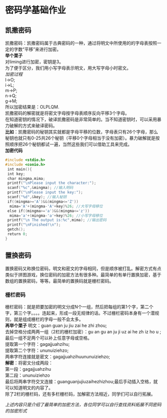# 密码学基础作业

## 凯撒密码

凯撒密码：凯撒密码属于古典密码的一种，通过将明文中所使用的的字母表按照一定的字数“平移”来进行加密。<br>
**举个栗子**<br>
对liming进行加密，密钥是3。<br>
为了便于区分，我们用小写字母表示明文，用大写字母小时密文。<br>
*加密过程*<br>
l->O;<br>
i->L;<br>
m->P;<br>
n->Q;<br>
g->M;<br>
所以加密结果是：OLPLQM.<br>
凯撒密码的解密就是将密文字母按字母表顺序反向平移3个字母。<br>
在知道密钥的情况下，破译凯撒密码是非常简单的。当不知道密钥时，可以采用暴力破解的方式来破译密码。<br>
**比如**：凯撒密码的秘钥其实就都是字母平移的位数，字母表只有26个字母，那么秘钥也就只有0-25共26个秘钥（平移0个字母相当于没有加密）。暴力破解就是按照顺序把26个秘钥都试一遍，当然这些我们可以借助工具来完成。<br>
**加密代码**
```C
#include <stdio.h>
#include <conio.h>
 int main(){
 int key;
 char mingma,mima;
 printf("\nPlease input the character:");
 scanf("%c",&mingma); //输入明码
 printf("\nPlease input the key:");
 scanf("%d",&key); //输入秘钥
 if((mingma>='A')&&(mingma<='Z'))
  mima='A'+(mingma-'A'+key)%26; //大写字母移位
 else if((mingma>='a')&&(mingma<='z'))
  mima='a'+(mingma-'a'+key)%26; //小写字母移位
 printf("\n The output is:%c",mima); //输出密码
 printf("\nFinished!\n");
 getch();
 return 0;
}
```
## 置换密码
置换密码又称换位密码，明文和密文的字母相同，但是顺序被打乱。解密方式有点类似于拼图游戏，换位密码的加密方法有很多种。最简单的有单行置换加密，基于数组的置换密码，等等。最简单的置换码就是栅栏密码。<br>
### 栅栏密码
栅栏密码：就是把要加密的明文分成N个一组，然后把每组的第1个字，第二个字，第三个字。。。。连起来，形成一段无规律的话。不过栅栏密码本身有一个潜规则，就是组成栅栏的字母一般不会太多。<br>
**再举个栗子**
明文：guan guan ju jiu zai he zhi zhou;<br>
去掉空格分成两两一组（2栏的栅栏加密）：gu an gu an ju ji uz ai he zh iz ho u ;最后一组不足两个可以补上任意字母或空格。<br>
提取第一个字符：gagajjuahzihu;<br>提取第二个字符：ununuiziehzo;<br>两串字符连接就是密文：gagajjuahzihuununuiziehzo;<br>
**解密**：将密文分成两段：<br>
第一段：gagajjuahzihu<br>
第二段：ununuiziehzo<br>
最后将两串字符交叉连接：guanguanjujiuzaihezhizhou;最后手动插入空格，就可以知道明文的内容了。<br>
除了2栏的栅栏码，还有多栏栅栏码，加解密方法相近，同学们可以自行拓展。<br>

*上述内容只是介绍了最简单的加密方法，各位同学可以自行查找资料拓展不同密码的加密形式*


